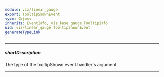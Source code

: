 ```yaml
---
module: viz/linear_gauge
export: TooltipShownEvent
type: Object
inherits: EventInfo,_viz_base_gauge_TooltipInfo
uid: viz/linear_gauge:TooltipShownEvent
generateTypeLink: 
---
```

---
##### shortDescription
The type of the tooltipShown event handler's argument.

---
<!-- Description goes here -->